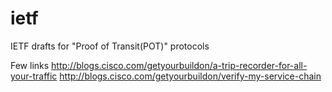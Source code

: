 # ietf
IETF drafts for "Proof of Transit(POT)" protocols

Few links
http://blogs.cisco.com/getyourbuildon/a-trip-recorder-for-all-your-traffic
http://blogs.cisco.com/getyourbuildon/verify-my-service-chain
